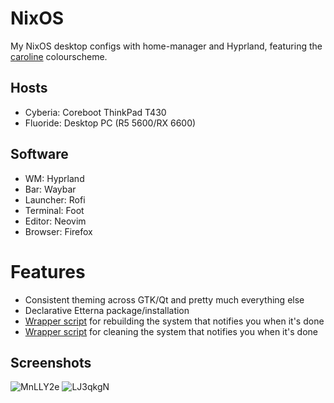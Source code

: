 # NixOS
My NixOS desktop configs with home-manager and Hyprland, featuring the [caroline](https://codeberg.org/ed/base16-schemes) colourscheme.

## Hosts
- Cyberia: Coreboot ThinkPad T430
- Fluoride: Desktop PC (R5 5600/RX 6600)

## Software
- WM: Hyprland
- Bar: Waybar
- Launcher: Rofi
- Terminal: Foot
- Editor: Neovim
- Browser: Firefox

# Features
- Consistent theming across GTK/Qt and pretty much everything else
- Declarative Etterna package/installation
- [Wrapper script](https://github.com/yazoink/nixos/blob/main/modules/home-manager/features/shell-config/scripts/rebuild/rebuild) for rebuilding the system that notifies you when it's done
- [Wrapper script](https://github.com/yazoink/nixos/blob/main/modules/home-manager/features/shell-config/scripts/clean/clean) for cleaning the system that notifies you when it's done
  
## Screenshots
![MnLLY2e](https://github.com/user-attachments/assets/120a415c-dc7b-42f0-a8cd-1f86dd0b51fc)
![LJ3qkgN](https://github.com/user-attachments/assets/16b4c1f7-5871-4f15-bf97-b84dffd8d93f)
